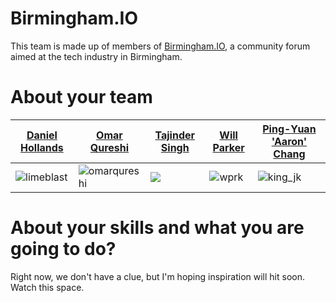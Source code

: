 Birmingham.IO
===========================

This team is made up of members of [Birmingham.IO](http://birmingham.io/), a community forum aimed at the tech industry in Birmingham.

About your team
===========================

| [Daniel Hollands](https://talk.birmingham.io/users/limeblast/activity)                      | [Omar Qureshi](https://talk.birmingham.io/users/omarqureshi/activity)                            | [Tajinder Singh](https://talk.birmingham.io/users/tajindersd/activity)                | [Will Parker](https://talk.birmingham.io/users/wprk/activity)                       | [Ping-Yuan 'Aaron' Chang](https://talk.birmingham.io/users/king_jk/activity)              |
|---------------------------------------------------------------------------------------------|--------------------------------------------------------------------------------------------------|---------------------------------------------------------------------------------------|-------------------------------------------------------------------------------------|-------------------------------------------------------------------------------------------|
| ![limeblast](https://talk.birmingham.io/user_avatar/talk.birmingham.io/limeblast/120/2.png) | ![omarqureshi](https://talk.birmingham.io/user_avatar/talk.birmingham.io/omarqureshi/120/13.png) | ![](https://talk.birmingham.io/user_avatar/talk.birmingham.io/tajindersd/120/101.png) | ![wprk](https://talk.birmingham.io/user_avatar/talk.birmingham.io/wprk/120/215.png) | ![king_jk](https://talk.birmingham.io/user_avatar/talk.birmingham.io/king_jk/120/255.png) |


About your skills and what you are going to do?
===========================

Right now, we don't have a clue, but I'm hoping inspiration will hit soon. Watch this space.
